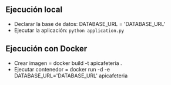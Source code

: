 ## Ejecución local
- Declarar la base de datos: DATABASE_URL = 'DATABASE_URL'
- Ejecutar la aplicación: `python application.py`

## Ejecución con Docker
- Crear imagen = docker build -t apicafeteria .
- Ejecutar contenedor = docker run -d -e DATABASE_URL='DATABASE_URL' apicafeteria
